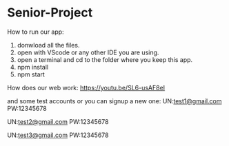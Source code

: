 # Senior-Project

How to run our app:
1. donwload all the files.
2. open with VScode or any other IDE you are using.
3. open a terminal and cd to the folder where you keep this app.
4. npm install
5. npm start

How does our web work:
https://youtu.be/SL6-usAF8eI

and some test accounts or you can signup a new one:
UN:test1@gmail.com
PW:12345678

UN:test2@gmail.com
PW:12345678

UN:test3@gmail.com
PW:12345678






